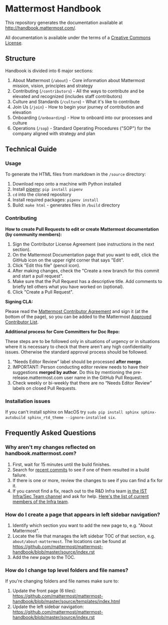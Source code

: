 # Mattermost Handbook 

This repository generates the documentation available at http://handbook.mattermost.com/.

All documentation is available under the terms of a [Creative Commons License](http://creativecommons.org/licenses/by-nc-sa/3.0/).

## Structure 

Handbook is divided into 6 major sections: 

1. About Mattermost (`/about`) - Core information about Mattermost mission, vision, principles and strategy
2. Contributing (`/contributors`) - All the ways to contribute and be elevated and recognized (includes staff contributors) 
3. Culture and Standards (`/culture`) - What it's like to contribute 
4. Join Us (`/join`) - How to begin your journey of contribution and elevation 
5. Onboarding (`/onboarding`) - How to onboard into our processes and culture 
6. Operations (`/sop`) - Standard Operating Procedures ("SOP") for the company aligned with strategy and plan 

## Technical Guide 

### Usage

To generate the HTML files from markdown in the `/source` directory:

1. Download repo onto a machine with Python installed
2. Install [pipenv](https://docs.pipenv.org/): `pip install pipenv`
3. `cd` into the cloned repository
4. Install required packages: `pipenv install`
5. Build: `make html` - generates files in `/build` directory

### Contributing

**How to create Pull Requests to edit or create Mattermost documentation (by community members):**

1. Sign the Contributor License Agreement (see instructions in the next section).
3. On the Mattermost Documentation page that you want to edit, click the GitHub icon on the upper right corner that says "Edit".
4. Click "Edit this file" (pencil icon).
5. After making changes, check the "Create a new branch for this commit and start a pull request".
6. Make sure that the Pull Request has a descriptive title. Add comments to briefly tell others what you have worked on (optional).
7. Click "Create a Pull Request".

**Signing CLA:**

Please read the [Mattermost Contributor Agreement](http://www.mattermost.org/mattermost-contributor-agreement/) and sign it (at the bottom of the page), so you can be added to the Mattermost [Approved Contributor List](https://docs.google.com/spreadsheets/d/1NTCeG-iL_VS9bFqtmHSfwETo5f-8MQ7oMDE5IUYJi_Y/pubhtml?gid=0&single=true).

**Additional process for Core Committers for Doc Repo:**

These steps are to be followed only in situations of urgency or in situations where it is necessary to check that there aren't any high confidentiality issues. Otherwise the standard approval process should be followed.

1. “Needs Editor Review” label should be processed **after merge**.
2. IMPORTANT: Person conducting editor review needs to have their suggestions **merged by author**. Do this by mentioning the pre-release.mattermost.com user name in the GitHub Pull Request.
3. Check weekly or bi-weekly that there are no “Needs Editor Review” labels on closed Pull Requests.

### Installation issues

If you can't install sphinx on MacOS try `sudo pip install sphinx sphinx-autobuild sphinx_rtd_theme --ignore-installed six`.

## Frequently Asked Questions

### Why aren't my changes reflected on handbook.mattermost.com?

1. First, wait for 15 minutes until the build finishes.
2. Search for [recent commits](https://github.com/mattermost/mattermost-handbook/commits/master) to see if one of them resulted in a build failure.
3. If there is one or more, review the changes to see if you can find a fix for it.
4. If you cannot find a fix, reach out to the R&D Infra team [in the IST Infra/Sec Team channel](https://community-release.mattermost.com/private-core/channels/infrasec-team) and ask for help. [Here's the list of current members of the Infra team](https://developers.mattermost.com/internal/rd-teams/#ops-infra-team).

### How do I create a page that appears in left sidebar navigation?

1. Identify which section you want to add the new page to, e.g. "About Mattermost".
2. Locate the file that manages the left sidebar TOC of that section, e.g. `about/about-mattermost`. The locations can be found at https://github.com/mattermost/mattermost-handbook/blob/master/source/index.rst
3. Add the new page to the TOC.

### How do I change top level folders and file names?

If you're changing folders and file names make sure to: 

1. Update the front page (6 tiles): https://github.com/mattermost/mattermost-handbook/blob/master/source/templates/index.html
2. Update the left sidebar navigation: https://github.com/mattermost/mattermost-handbook/blob/master/source/index.rst
